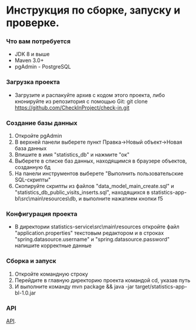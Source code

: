 # Инструкция по сборке, запуску и проверке.
### Что вам потребуется
* JDK 8 и выше
* Maven 3.0+
* pgAdmin - PostgreSQL
### Загрузка проекта
* Загрузите и распакуйте архив с кодом этого проекта, либо кнонируйте из репозитория с помощью Git: git clone https://github.com/CheckInProject/check-in.git
### Создание базы данных
1. Откройте pgAdmin
2. В верхней панели выберете пункт Правка->Новый объект->Новая база данных
3. Впишите в имя "statistics_db" и нажмите "ок"
4. Выберете в списке баз данных, находящимся в браузере объектов, созданную бд
5. На панели инструментов выберете "Выполнить пользовательские SQL-скрипты"
6. Скопируйте скрипты из файлов "data_model_main_create.sql" и "statistics_db_public_visits_inserts.sql", находящихся в statistics-app-bl\src\main\resources\db, и выполните нажатием кнопки f5
### Конфигурация проекта
* В директории statistics-service\src\main\resources откройте файл "application.properties" текстовым редактором и в строках "spring.datasource.username" и "spring.datasource.password" напишите корректные данные 
### Сборка и запуск
1. Откройте командную строку 
2. Перейдите в главную директорию проекта командой cd, указав путь
3. И выполните команду mvn package && java -jar target/statistics-app-bl-1.0.jar
### API
[API](https://docs.google.com/document/d/1wMB7MUqG7Ek5woqi7Nf6X2Rh5rS82A-dOVYyfpmVcOE/edit#).
